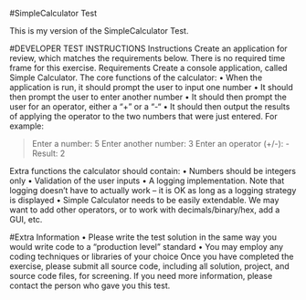 #SimpleCalculator Test

This is my version of the SimpleCalculator Test.

#DEVELOPER TEST INSTRUCTIONS
Instructions
Create an application for review, which matches the requirements below.  There is no required time frame for this exercise.
Requirements
Create a console application, called Simple Calculator.
The core functions of the calculator:
•	When the application is run, it should prompt the user to input one number 
•	It should then prompt the user to enter another number
•	It should then prompt the user for an operator, either a “+” or a “-“
•	It should then output the results of applying the operator to the two numbers that were just entered.
For example:
> Enter a number: 5
> Enter another number: 3
> Enter an operator (+/-): -
> Result: 2

Extra functions the calculator should contain:
•	Numbers should be integers only
•	Validation of the user inputs
•	A logging implementation.  Note that logging doesn’t have to actually work – it is OK as long as a logging strategy is displayed
•	Simple Calculator needs to be easily extendable.  We may want to add other operators, or to work with decimals/binary/hex, add a GUI, etc.

#Extra Information
•	Please write the test solution in the same way you would write code to a “production level” standard
•	You may employ any coding techniques or libraries of your choice
Once you have completed the exercise, please submit all source code, including all solution, project, and source code files, for screening.  If you need more information, please contact the person who gave you this test.
